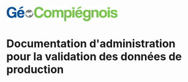 ![picto](/doc/img/Logo_web-GeoCompiegnois.png)

# Documentation d'administration pour la validation des données de production
